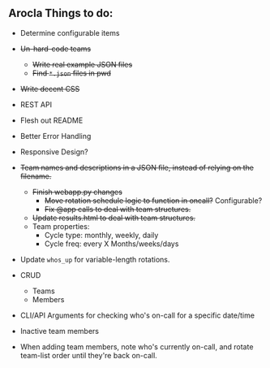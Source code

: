 ## Arocla Things to do:

* Determine configurable items
* ~~Un-hard-code teams~~
    * ~~Write real example JSON files~~
    * ~~Find `*.json` files in pwd~~
* ~~Write decent CSS~~
* REST API
* Flesh out README
* Better Error Handling
* Responsive Design?
* ~~Team names and descriptions in a JSON file, instead of relying on the filename.~~
    * ~~Finish webapp.py changes~~
        * ~~Move rotation schedule logic to function in oncall?~~ Configurable?
        * ~~Fix @app calls to deal with team structures.~~
    * ~~Update results.html to deal with team structures.~~
    * Team properties:
        * Cycle type: monthly, weekly, daily
        * Cycle freq: every X Months/weeks/days
* Update `whos_up` for variable-length rotations.

* CRUD
    * Teams
    * Members

* CLI/API Arguments for checking who's on-call for a specific date/time

* Inactive team members

* When adding team members, note who's currently on-call, and rotate team-list order until they're back on-call.
